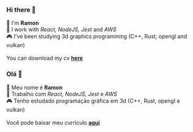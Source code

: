 ### Hi there 👋
🎉 I'm **Ramon**<br>
📌 I work with *React, NodeJS, Jest* and *AWS*<br>
🎮 I've been studying 3d graphics programming (C++, Rust, opengl and vulkan)<br/>
<br>
You can download my cv [**here**](https://github.com/souzaramon/aboutme.md/releases/latest/download/cv-webdev-souzaramon.pdf)
<br>
### Olá 👋
🎉 Meu nome é **Ramon**<br>
📌 Trabalho com *React, NodeJS, Jest* e *AWS*<br>
🎮 Tenho estudado programação gráfica em 3d (C++, Rust, opengl e vulkan)<br/>
<br>
Você pode baixar meu currículo [**aqui**](https://github.com/souzaramon/aboutme.md/releases/latest/download/cv-webdev-souzaramon-ptbr.pdf)

